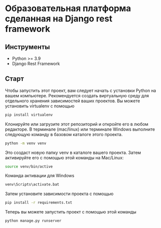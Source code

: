 # Образовательная платформа сделанная на Django rest framework

## Инструменты
- Python >= 3.9 
- Django Rest Framework

## Старт 
 Чтобы запустить этот проект, вам следует начать с установки Python на вашем компьютере. Рекомендуется создать виртуальную среду для отдельного хранения зависимостей ваших проектов. Вы можете установить virtualenv с помощью
```bash
pip install virtualenv
```
 Клонируйте или загрузите этот репозиторий и откройте его в любом редакторе. В терминале (mac/linux) или терминале Windows выполните следующую команду в базовом каталоге этого проекта.
 ```bash
python -m venv venv
 ```
 Это создаст новую папку venv в каталоге вашего проекта. Затем активируйте его с помощью этой команды на Mac/Linux:
 ```bash
source venv/bin/active
 ```
 Команда активации для Windows
 ```bash
 venv\Scripts\activate.bat
 ```
 Затем установите зависимости проекта с помощью
 ```bash
 pip install -r requirements.txt
 ```
 Теперь вы можете запустить проект с помощью этой команды
 ```bash
 python manage.py runserver
 ```
